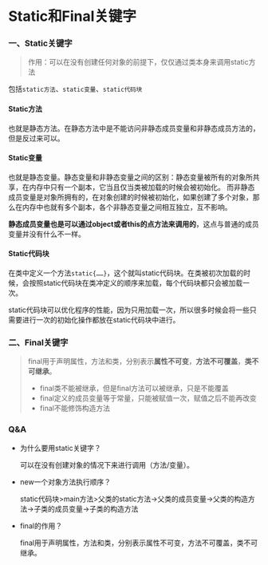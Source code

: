 # Static和Final关键字

### 一、Static关键字

> 作用：可以在没有创建任何对象的前提下，仅仅通过类本身来调用static方法

包括`static方法`、`static变量`、`static代码块`

#### Static方法

也就是静态方法。在静态方法中是不能访问非静态成员变量和非静态成员方法的，但是反过来可以。

#### Static变量

也就是静态变量。静态变量和非静态变量之间的区别：静态变量被所有的对象所共享，在内存中只有一个副本，它当且仅当类被加载的时候会被初始化。 而非静态成员变量是对象所拥有的，在对象创建的时候被初始化，如果创建了多个对象，那么在内存中也就有多个副本，各个非静态变量之间相互独立，互不影响。

**静态成员变量也是可以通过object或者this的点方法来调用的**，这点与普通的成员变量并没有什么不一样。

#### Static代码块

在类中定义一个方法`static{……}`，这个就叫static代码块。在类被初次加载的时候，会按照static代码块在类冲定义的顺序来加载，每个代码块都只会被加载一次。

static代码块可以优化程序的性能，因为只用加载一次，所以很多时候会将一些只需要进行一次的初始化操作都放在static代码块中进行。

### 二、Final关键字

> final用于声明属性，方法和类，分别表示**属性不可变**，**方法不可覆盖**，**类不可继承**。
>
> * final类不能被继承，但是final方法可以被继承，只是不能覆盖
> * final定义的成员变量等于常量，只能被赋值一次，赋值之后不能再改变
> * final不能修饰构造方法

### Q&A

* 为什么要用static关键字？ 

  可以在没有创建对象的情况下来进行调用（方法/变量）。

* new一个对象方法执行顺序？

  static代码块&gt;main方法&gt;父类的static方法-&gt;父类的成员变量-&gt;父类的构造方法-&gt;子类的成员变量-&gt;子类的构造方法

* final的作用？

  final用于声明属性，方法和类，分别表示属性不可变，方法不可覆盖，类不可继承。

